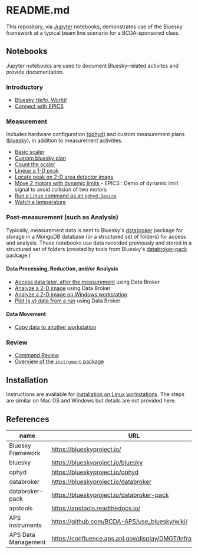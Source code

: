 # README.md

This repository, via [Jupyter](https://jupyter.org/) notebooks, demonstrates use
of the Bluesky framework at a typical beam line scenario for a BCDA-sponsored
class.

## Notebooks

Jupyter notebooks are used to document Bluesky-related activites and provide
documentation.

### Introductory

* [Bluesky *Hello, World!*](https://nbviewer.jupyter.org/github/BCDA-APS/bluesky_training/blob/main/bluesky/hello_world.ipynb)
* [Connect with EPICS](https://nbviewer.jupyter.org/github/BCDA-APS/bluesky_training/blob/main/connect_epics.ipynb)

### Measurement

Includes hardware configuration ([ophyd](https://blueskyproject.io/ophyd)) and
custom measurement plans ([bluesky](https://blueskyproject.io/bluesky)), in
addition to measurement activities.

* [Basic scaler](https://nbviewer.jupyter.org/github/BCDA-APS/bluesky_training/blob/main/basic-scaler.ipynb)
* [Custom bluesky plan](https://nbviewer.jupyter.org/github/BCDA-APS/bluesky_training/blob/main/custom_plan.ipynb)
* [Count the scaler](https://nbviewer.jupyter.org/github/BCDA-APS/bluesky_training/blob/main/count_scaler.ipynb)
* [Lineup a 1-D peak](https://nbviewer.jupyter.org/github/BCDA-APS/bluesky_training/blob/main/lineup_1d_peak.ipynb)
* [Locate peak on 2-D area detector image](https://nbviewer.jupyter.org/github/BCDA-APS/bluesky_training/blob/main/locate_image_peak.ipynb)
* [Move 2 motors with dynamic limits](demo_dynamic_limits_2motor.ipynb) - EPICS : Demo of dynamic limit signal to avoid collision of two motors
* [Run a Linux command as an `ophyd.Device`](https://nbviewer.jupyter.org/github/BCDA-APS/use_bluesky/blob/main/lessons/linux_command_as_Device/demo_doodle.ipynb)
* [Watch a temperature](https://nbviewer.jupyter.org/github/BCDA-APS/bluesky_training/blob/main/watch_temperature.ipynb)

### Post-measurement (such as Analysis)

Typically, measurement data is sent to Bluesky's [databroker](https://blueskyproject.io/databroker) package for storage in a MongoDB
database (or a structured set of folders) for access and analysis.  These
notebooks use data recorded previously and stored in a structured
set of folders (created by tools from Bluesky's
[databroker-pack](https://blueskyproject.io/databroker-pack/) package.)

#### Data Processing, Reduction, and/or Analysis

* [Access data later, after the measurement](https://nbviewer.jupyter.org/github/BCDA-APS/bluesky_training/blob/main/after_measurement.ipynb) using Data Broker
* [Analyze a 2-D image](https://nbviewer.jupyter.org/github/BCDA-APS/bluesky_training/blob/main/databroker_analysis.ipynb) using Data Broker
* [Analyze a 2-D image on Windows workstation](https://nbviewer.jupyter.org/github/BCDA-APS/bluesky_training/blob/main/resources/example-data/demonstrate.ipynb)
* [Plot (x,y) data from a run](https://nbviewer.jupyter.org/github/BCDA-APS/bluesky_training/blob/main/plot_x_y_databroker.ipynb) using Data Broker

#### Data Movement

* [Copy data to another workstation](/resources/example-data/README.md)

### Review

* [Command Review](https://nbviewer.jupyter.org/github/BCDA-APS/bluesky_training/blob/main/command_review.ipynb)
* [Overview of the `instrument` package](https://nbviewer.jupyter.org/github/BCDA-APS/bluesky_training/blob/main/describe_instrument.ipynb)


## Installation

Instructions are available for [installation on Linux workstations](install.md).
The steps are similar on Mac OS and Windows but details are not provided here.

## References

name | URL
--- | ---
Bluesky Framework | https://blueskyproject.io/
bluesky | https://blueskyproject.io/bluesky
ophyd | https://blueskyproject.io/ophyd
databroker | https://blueskyproject.io/databroker
databroker-pack | https://blueskyproject.io/databroker-pack
apstools | https://apstools.readthedocs.io/
APS instruments | https://github.com/BCDA-APS/use_bluesky/wiki/
APS Data Management | https://confluence.aps.anl.gov/display/DMGT/Infrastructure
